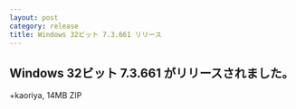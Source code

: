 ```yaml
---
layout: post
category: release
title: Windows 32ビット 7.3.661 リリース
---
```


Windows 32ビット 7.3.661 がリリースされました。
-------------------------------------------------------

+kaoriya, 14MB ZIP
